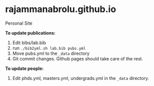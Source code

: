 # rajammanabrolu.github.io
Personal Site

**To update publications:**

1. Edit bibs/lab.bib
2. run `./bib2yml.sh lab.bib pubs.yml`
3. Move pubs.yml to the `_data` directory
4. Git commit changes. Github pages should take care of the rest.

**To update people:**

1. Edit phds.yml, masters.yml, undergrads.yml in the `_data` directory.


